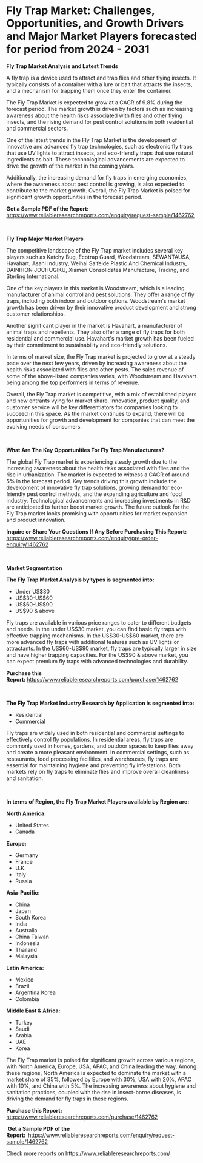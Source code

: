 <p><h1>Fly Trap Market: Challenges, Opportunities, and Growth Drivers and Major Market Players forecasted for period from 2024 - 2031</h1></p><p><strong>Fly Trap Market Analysis and Latest Trends</strong></p>
<p><p>A fly trap is a device used to attract and trap flies and other flying insects. It typically consists of a container with a lure or bait that attracts the insects, and a mechanism for trapping them once they enter the container.</p><p>The Fly Trap Market is expected to grow at a CAGR of 9.8% during the forecast period. The market growth is driven by factors such as increasing awareness about the health risks associated with flies and other flying insects, and the rising demand for pest control solutions in both residential and commercial sectors.</p><p>One of the latest trends in the Fly Trap Market is the development of innovative and advanced fly trap technologies, such as electronic fly traps that use UV lights to attract insects, and eco-friendly traps that use natural ingredients as bait. These technological advancements are expected to drive the growth of the market in the coming years.</p><p>Additionally, the increasing demand for fly traps in emerging economies, where the awareness about pest control is growing, is also expected to contribute to the market growth. Overall, the Fly Trap Market is poised for significant growth opportunities in the forecast period.</p></p>
<p><strong>Get a Sample PDF of the Report:&nbsp;</strong> <a href="https://www.reliableresearchreports.com/enquiry/request-sample/1462762">https://www.reliableresearchreports.com/enquiry/request-sample/1462762</a></p>
<p>&nbsp;</p>
<p><strong>Fly Trap Major Market Players</strong></p>
<p><p>The competitive landscape of the Fly Trap market includes several key players such as Katchy Bug, Ecotrap Guard, Woodstream, SEWANTAUSA, Havahart, Asahi Industry, Weihai Saifeide Plastic And Chemical Industry, DAINIHON JOCHUGIKU, Xiamen Consolidates Manufacture, Trading, and Sterling International. </p><p>One of the key players in this market is Woodstream, which is a leading manufacturer of animal control and pest solutions. They offer a range of fly traps, including both indoor and outdoor options. Woodstream's market growth has been driven by their innovative product development and strong customer relationships. </p><p>Another significant player in the market is Havahart, a manufacturer of animal traps and repellents. They also offer a range of fly traps for both residential and commercial use. Havahart's market growth has been fueled by their commitment to sustainability and eco-friendly solutions.</p><p>In terms of market size, the Fly Trap market is projected to grow at a steady pace over the next few years, driven by increasing awareness about the health risks associated with flies and other pests. The sales revenue of some of the above-listed companies varies, with Woodstream and Havahart being among the top performers in terms of revenue.</p><p>Overall, the Fly Trap market is competitive, with a mix of established players and new entrants vying for market share. Innovation, product quality, and customer service will be key differentiators for companies looking to succeed in this space. As the market continues to expand, there will be opportunities for growth and development for companies that can meet the evolving needs of consumers.</p></p>
<p>&nbsp;</p>
<p><strong>What Are The Key Opportunities For Fly Trap Manufacturers?</strong></p>
<p><p>The global Fly Trap market is experiencing steady growth due to the increasing awareness about the health risks associated with flies and the rise in urbanization. The market is expected to witness a CAGR of around 5% in the forecast period. Key trends driving this growth include the development of innovative fly trap solutions, growing demand for eco-friendly pest control methods, and the expanding agriculture and food industry. Technological advancements and increasing investments in R&D are anticipated to further boost market growth. The future outlook for the Fly Trap market looks promising with opportunities for market expansion and product innovation.</p></p>
<p><strong>Inquire or Share Your Questions If Any Before Purchasing This Report:</strong> <a href="https://www.reliableresearchreports.com/enquiry/pre-order-enquiry/1462762">https://www.reliableresearchreports.com/enquiry/pre-order-enquiry/1462762</a></p>
<p>&nbsp;</p>
<p><strong>Market Segmentation</strong></p>
<p><strong>The Fly Trap Market Analysis by types is segmented into:</strong></p>
<p><ul><li>Under US$30</li><li>US$30-US$60</li><li>US$60-US$90</li><li>US$90 & above</li></ul></p>
<p><p>Fly traps are available in various price ranges to cater to different budgets and needs. In the under US$30 market, you can find basic fly traps with effective trapping mechanisms. In the US$30-US$60 market, there are more advanced fly traps with additional features such as UV lights or attractants. In the US$60-US$90 market, fly traps are typically larger in size and have higher trapping capacities. For the US$90 & above market, you can expect premium fly traps with advanced technologies and durability.</p></p>
<p><strong>Purchase this Report:&nbsp;</strong><a href="https://www.reliableresearchreports.com/purchase/1462762">https://www.reliableresearchreports.com/purchase/1462762</a></p>
<p>&nbsp;</p>
<p><strong>The Fly Trap Market Industry Research by Application is segmented into:</strong></p>
<p><ul><li>Residential</li><li>Commercial</li></ul></p>
<p><p>Fly traps are widely used in both residential and commercial settings to effectively control fly populations. In residential areas, fly traps are commonly used in homes, gardens, and outdoor spaces to keep flies away and create a more pleasant environment. In commercial settings, such as restaurants, food processing facilities, and warehouses, fly traps are essential for maintaining hygiene and preventing fly infestations. Both markets rely on fly traps to eliminate flies and improve overall cleanliness and sanitation.</p></p>
<p>&nbsp;</p>
<p><strong>In terms of Region, the Fly Trap Market Players available by Region are:</strong></p>
<p>
    <p> <strong> North America: </strong>
        <ul>
            <li>United States</li>
            <li>Canada</li>
        </ul>
        </p> 
    <p> <strong> Europe: </strong>
        <ul>
            <li>Germany</li>
            <li>France</li>
            <li>U.K.</li>
            <li>Italy</li>
            <li>Russia</li>
        </ul>
        </p> 
    <p> <strong> Asia-Pacific: </strong>
        <ul>
            <li>China</li>
            <li>Japan</li>
            <li>South Korea</li>
            <li>India</li>
            <li>Australia</li>
            <li>China Taiwan</li>
            <li>Indonesia</li>
            <li>Thailand</li>
            <li>Malaysia</li>
        </ul>
        </p> 
    <p> <strong> Latin America: </strong>
        <ul>
            <li>Mexico</li>
            <li>Brazil</li>
            <li>Argentina Korea</li>
            <li>Colombia</li>
        </ul>
        </p> 
    <p> <strong> Middle East & Africa: </strong>
        <ul>
            <li>Turkey</li>
            <li>Saudi</li>
            <li>Arabia</li>
            <li>UAE</li>
            <li>Korea</li>
        </ul>
    </p>
    </p>
<p><p>The Fly Trap market is poised for significant growth across various regions, with North America, Europe, USA, APAC, and China leading the way. Among these regions, North America is expected to dominate the market with a market share of 35%, followed by Europe with 30%, USA with 20%, APAC with 10%, and China with 5%. The increasing awareness about hygiene and sanitation practices, coupled with the rise in insect-borne diseases, is driving the demand for fly traps in these regions.</p></p>
<p><strong>Purchase this Report: </strong><a href="https://www.reliableresearchreports.com/purchase/1462762">https://www.reliableresearchreports.com/purchase/1462762</a></p>
<p>&nbsp;<strong>Get a Sample PDF of the Report:&nbsp;&nbsp;</strong><a href="https://www.reliableresearchreports.com/enquiry/request-sample/1462762">https://www.reliableresearchreports.com/enquiry/request-sample/1462762</a></p>
<p><strong></strong></p>
<p>Check more reports on https://www.reliableresearchreports.com/</p>
